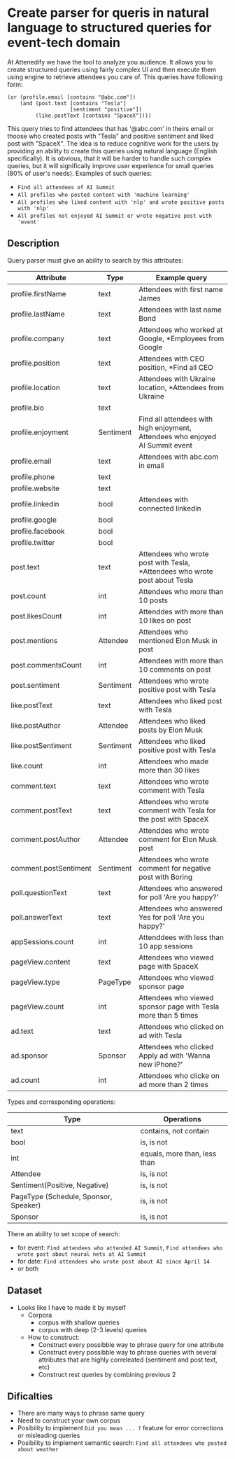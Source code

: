 # Create parser for queris in natural language to structured queries for event-tech domain
At Attenedify we have the tool to analyze you audience. It allows you to create structured queries using fairly complex UI and then execute them
using engine to retrieve attendees you care of. This queries have following form:

    (or (profile.email [contains "@abc.com"])
        (and (post.text [contains "Tesla"]
                        [sentiment "positive"])
             (like.postText [contains "SpaceX"])))
      

This query tries to find attendees that has '@abc.com' in theirs email or thoose who created posts with "Tesla" and positive sentiment and liked post with "SpaceX".
The idea is to reduce cognitive work for the users by providing an ability to create this queries using natural language (English specifically). It is obvious, that
it will be harder to handle such complex queries, but it will significally improve user experience for small queries (80% of user's needs).
Examples of such queries:

* `Find all attendees of AI Summit`
* `All profiles who posted content with 'machine learning'`
* `All profiles who liked content with 'nlp' and wrote positive posts with 'nlp'`
* `All profiles not enjoyed AI Summit or wrote negative post with 'event'`

## Description
Query parser must give an ability to search by this attributes:

| Attribute             | Type      | Example query                                                                 |
|-----------------------|-----------|-------------------------------------------------------------------------------|
| profile.firstName     | text      | Attendees with first name James                                               |
| profile.lastName      | text      | Attendees with last name Bond                                                 |
| profile.company       | text      | Attendees who worked at Google, *Employees from Google                        |
| profile.position      | text      | Attendees with CEO position, *Find all CEO                                    |
| profile.location      | text      | Attendees with Ukraine location, *Attendees from Ukraine                      |
| profile.bio           | text      |                                                                               |
| profile.enjoyment     | Sentiment | Find all attendees with high enjoyment, Attendees who enjoyed AI Summit event |
| profile.email         | text      | Attendees with abc.com in email                                               |
| profile.phone         | text      |                                                                               |
| profile.website       | text      |                                                                               |
| profile.linkedin      | bool      | Attendees with connected linkedin                                             |
| profile.google        | bool      |                                                                               |
| profile.facebook      | bool      |                                                                               |
| profile.twitter       | bool      |                                                                               |
| post.text             | text      | Attendees who wrote post with Tesla, *Attendees who wrote post about Tesla    |
| post.count            | int       | Attendees who more than 10 posts                                              |
| post.likesCount       | int       | Attenddes with more than 10 likes on post                                     |
| post.mentions         | Attendee  | Attendees who mentioned Elon Musk in post                                     |
| post.commentsCount    | int       | Attendees with more than 10 comments on post                                  |
| post.sentiment        | Sentiment | Attendees who wrote positive post with Tesla                                  |
| like.postText         | text      | Attendees who liked post with Tesla                                           |
| like.postAuthor       | Attendee  | Attendees who liked posts by Elon Musk                                        |
| like.postSentiment    | Sentiment | Attendees who liked positive post with Tesla                                  |
| like.count            | int       | Attendees who made more than 30 likes                                         |
| comment.text          | text      | Attendees who wrote comment with Tesla                                        |
| comment.postText      | text      | Attendees who wrote comment with Tesla for the post with SpaceX               |
| comment.postAuthor    | Attendee  | Attenddes who wrote comment for Elon Musk post                                |
| comment.postSentiment | Sentiment | Attendees who wrote comment for negative post with Boring                     |
| poll.questionText     | text      | Attendees who answered for poll 'Are you happy?'                              |
| poll.answerText       | text      | Attendees who answered Yes for poll 'Are you happy?'                          |
| appSessions.count     | int       | Attenddees with less than 10 app sessions                                     |
| pageView.content      | text      | Attendees who viewed page with SpaceX                                         |
| pageView.type         | PageType  | Attendees who viewed sponsor page                                             |
| pageView.count        | int       | Attendees who viewed sponsor page with Tesla more than 5 times                |
| ad.text               | text      | Attendees who clicked on ad with Tesla                                        |
| ad.sponsor            | Sponsor   | Attendees who clicked Apply ad with 'Wanna new iPhone?'                       |
| ad.count              | int       | Attendees who clicke on ad more than 2 times                                  |

Types and corresponding operations:

| Type                                  | Operations                   |
|---------------------------------------|------------------------------|
| text                                  | contains, not contain        |
| bool                                  | is, is not                   |
| int                                   | equals, more than, less than |
| Attendee                              | is, is not                   |
| Sentiment(Positive, Negative)         | is, is not                   |
| PageType (Schedule, Sponsor, Speaker) | is, is not                   |
| Sponsor                               | is, is not                   |

There an ability to set scope of search:

* for event: `Find attendees who attended AI Summit`, `Find attendees who wrote post about neural nets at AI Summit`
* for date: `Find attendees who wrote post about AI since April 14`
* or both 
 
## Dataset
* Looks like I have to made it by myself
  * Corpora
    * corpus with shallow queries
    * corpus with deep (2-3 levels) queries
  * How to construct:
    * Construct every possibble way to phrase query for one attribute 
    * Construct every possibble way to phrase queries with several attributes that are highly correleated (sentiment and post text, etc)
    * Construct rest queries by combining previous 2

## Dificalties 
* There are many ways to phrase same query
* Need to construct your own corpus
* Posibility to implement `Did you mean ... ?` feature for error corrections or misleading queries
* Posibility to implement semantic search: `Find all attendees who posted about weather`
